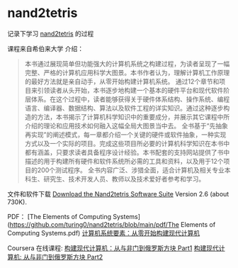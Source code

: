 # nand2tetris

记录下学习 [nand2tetris](https://www.nand2tetris.org/) 的过程


课程来自希伯来大学
介绍：

> 本书通过展现简单但功能强大的计算机系统之构建过程，为读者呈现了一幅完整、严格的计算机应用科学大图景。本书作者认为，理解计算机工作原理的最好方法就是亲自动手，从零开始构建计算机系统。 通过12个章节和项目来引领读者从头开始，本书逐步地构建一个基本的硬件平台和现代软件阶层体系。在这个过程中，读者能够获得关于硬件体系结构、操作系统、编程语言、编译器、数据结构、算法以及软件工程的详实知识。通过这种逐步构造的方法，本书揭示了计算机科学知识中的重要成分，并展示其它课程中所介绍的理论和应用技术如何融入这幅全局大图景当中去。 
> 全书基于“先抽象再实现”的阐述模式，每一章都介绍一个关键的硬件或软件抽象，一种实现方式以及一个实际的项目。完成这些项目所必要的计算机科学知识在本书中都有涵盖，只要求读者具备程序设计经验。本书配套的支持网站提供了书中描述的用于构建所有硬件和软件系统所必需的工具和资料，以及用于12个项目的200个测试程序。
> 全书内容广泛、涉猎全面，适合计算机及相关专业本科生、研究生、技术开发人员、教师以及技术爱好者参考和学习。



文件和软件下载 [Download the Nand2tetris Software Suite](https://drive.google.com/open?id=1xZzcMIUETv3u3sdpM_oTJSTetpVee3KZ) Version 2.6 (about 730K).

PDF：
[The Elements of Computing Systems](https://github.com/turing0/nand2tetris/blob/main/pdf/The Elements of Computing Systems.pdf) 
[计算机系统要素：从零开始构建现代计算机](https://github.com/turing0/nand2tetris/blob/main/pdf/计算机系统要素：从零开始构建现代计算机.pdf)




Coursera 在线课程:
 [构建现代计算机：从与非门到俄罗斯方块 Part1](https://www.coursera.org/learn/build-a-computer)   [构建现代计算机: 从与非门到俄罗斯方块 Part2](https://www.coursera.org/learn/nand2tetris2) 